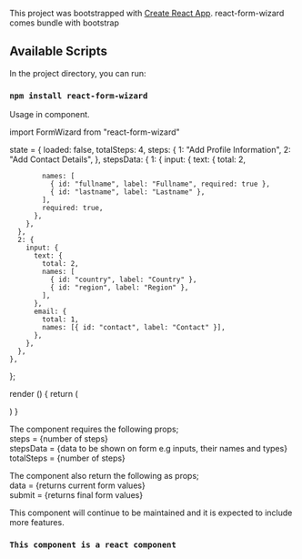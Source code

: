 This project was bootstrapped with [Create React App](https://github.com/facebook/create-react-app).
react-form-wizard comes bundle with bootstrap 

## Available Scripts

In the project directory, you can run:

### `npm install react-form-wizard`

Usage in component.<br />

import FormWizard from "react-form-wizard" <br />

state = {
    loaded: false,
    totalSteps: 4,
    steps: {
      1: "Add Profile Information",
      2: "Add Contact Details",
    },
    stepsData: {
      1: {
        input: {
          text: {
            total: 2,

            names: [
              { id: "fullname", label: "Fullname", required: true },
              { id: "lastname", label: "Lastname" },
            ],
            required: true,
          },
        },
      },
      2: {
        input: {
          text: {
            total: 2,
            names: [
              { id: "country", label: "Country" },
              { id: "region", label: "Region" },
            ],
          },
          email: {
            total: 1,
            names: [{ id: "contact", label: "Contact" }],
          },
        },
      },
    },
  };


  render () {
      return (
        <div>
        <FormWizard
          steps={this.state.steps}
          stepsData={this.state.stepsData}
          totalSteps={this.state.totalSteps}
          data={this.getformValues}
          submit={this.getformValues}
        />
      </div>
      )
  }





The component requires the following props; <br />
 steps = {number of steps}<br />
 stepsData = {data to be shown on form e.g inputs, their names and types} <br />
 totalSteps = {number of steps} <br />
 



The component also return the following as props; <br />
 data = {returns current form values}<br />
 submit = {returns final form values} <br />

 




This component will continue to be maintained and it is expected to include more features.<br />


### `This component is a react component`

